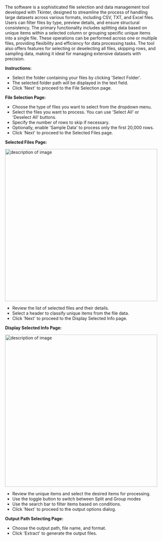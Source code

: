 The software is a sophisticated file selection and data management tool developed with Tkinter, designed to streamline the process of handling large datasets across various formats, including CSV, TXT, and Excel files. Users can filter files by type, preview details, and ensure structural consistency. The primary functionality includes splitting data based on unique items within a selected column or grouping specific unique items into a single file. These operations can be performed across one or multiple files, providing flexibility and efficiency for data processing tasks. The tool also offers features for selecting or deselecting all files, skipping rows, and sampling data, making it ideal for managing extensive datasets with precision.

**Instructions:**

- Select the folder containing your files by clicking 'Select Folder'.
- The selected folder path will be displayed in the text field.
- Click 'Next' to proceed to the File Selection page.

**File Selection Page:**

- Choose the type of files you want to select from the dropdown menu.
- Select the files you want to process. You can use 'Select All' or 'Deselect All' buttons.
- Specify the number of rows to skip if necessary.
- Optionally, enable 'Sample Data' to process only the first 20,000 rows.
- Click 'Next' to proceed to the Selected Files page.

**Selected Files Page:**

<img src="https://github.com/jasper1005/PyDataHandler/assets/69462492/fb80a4d5-28e9-4c36-982f-2e3ca5e67826" alt="description of image" width="500"/>


- Review the list of selected files and their details.
- Select a header to classify unique items from the file data.
- Click 'Next' to proceed to the Display Selected Info page.
  
**Display Selected Info Page:**

<img src="https://github.com/jasper1005/PyDataHandler/assets/69462492/fb80a4d5-28e9-4c36-982f-2e3ca5e67826" alt="description of image" width="500"/>



- Review the unique items and select the desired items for processing.
- Use the toggle button to switch between Split and Group modes
- Use the search bar to filter items based on conditions.
- Click 'Next' to proceed to the output options dialog.

**Output Path Selecting Page:**

- Choose the output path, file name, and format.
- Click 'Extract' to generate the output files.
